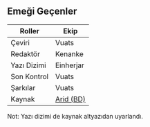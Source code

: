 ## Emeği Geçenler

| Roller         | Ekip         |
|----------------|--------------|
| Çeviri         | Vuats        |
| Redaktör	     | Kenanke      |
| Yazı Dizimi    | Einherjar    |
| Son Kontrol    | Vuats        |
| Şarkılar 	     | Vuats        |
| Kaynak         | [Arid (BD)](https://nyaa.si/view/1576974 "JPBD")|

Not: Yazı dizimi de kaynak altyazıdan uyarlandı.
